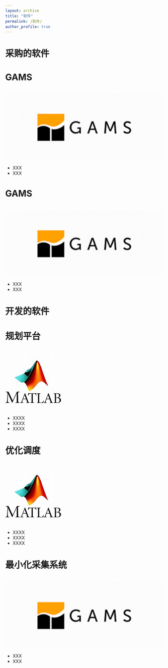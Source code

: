 ```yaml
---
layout: archive
title: "软件"
permalink: /软件/
author_profile: true
---
```


采购的软件
======
GAMS
======
<br/><img src='/images/123.png'> 
* XXX
* XXX

GAMS
======
<br/><img src='/images/123.png'> 
* XXX
* XXX






开发的软件
======

规划平台
======
  <br/><img src='/images/OIP.jpg'>
* XXXX
* XXXX
* XXXX


优化调度
======
  <br/><img src='/images/OIP.jpg'>
* XXXX
 * XXXX
* XXXX

最小化采集系统
======
<br/><img src='/images/123.png'> 
* XXX
* XXX

